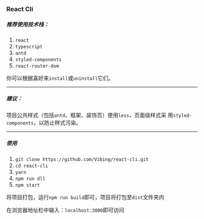 ### React Cli

##### 推荐使用技术栈：

1. `react`
2. `typescript`
3. `antd`
4. `styled-components`
5. `react-router-dom`

你可以根据喜好来`install`或`uninstall`它们。

---

##### 建议：

项目公共样式（包括`antd`、框架、装饰页）使用`less`，页面级样式采
用`styled-components`，以防止样式污染。

---

##### 使用

1. `git clone https://github.com/Vibing/react-cli.git`
2. `cd react-cli`
3. `yarn`
4. `npm run dll`
5. `npm start`

将项目打包，运行`npm run build`即可，项目将打包至`dist`文件夹内

在浏览器地址栏中输入：`localhost:3000`即可访问
